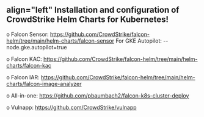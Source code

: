 align="left"
Installation and configuration of CrowdStrike Helm Charts for Kubernetes!
-------------------------------------------------------------------------

o Falcon Sensor: https://github.com/CrowdStrike/falcon-helm/tree/main/helm-charts/falcon-sensor
    For GKE Autopilot: --node.gke.autopilot=true

o Falcon KAC: https://github.com/CrowdStrike/falcon-helm/tree/main/helm-charts/falcon-kac

o Falcon IAR: https://github.com/CrowdStrike/falcon-helm/tree/main/helm-charts/falcon-image-analyzer

o All-in-one: https://github.com/pbaumbach2/falcon-k8s-cluster-deploy

o Vulnapp: https://github.com/CrowdStrike/vulnapp
